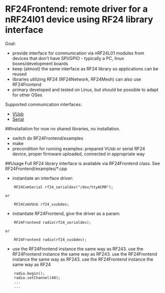 # RF24Frontend: remote driver for a nRF24l01 device using RF24 library interface

Goal:
* provide interface for communication via nRF24L01 modules from devices that don't have SPI/GPIO - typically a PC, linux boxes/development boards
* keep (almost) the same interface as RF24 library so applications can be reused
* libraries utilizing RF24 (RF24Network, RF24Mesh) can also use RF24Frontend
* primary developed and tested on Linux, but should be possible to adapt for other OSes

Supported communication interfaces:
* [VUsb](http://www.obdev.at/products/vusb/index.html)
* [Serial](http://en.wikipedia.org/wiki/Serial_port)

##Installation
for now no shared libraries, no installation.
* switch do RF24Frontend/examples
* make
* precondition for running examples: prepared VUsb or serial RF24 device, proper firmware uploaded, connected in appropriate way


##Usage
Full RF24 library interface is available via RF24Frontend class.
See RF24Frontend/examples/*.cpp 

* instantiate an interface driver:

```
    RF24ComSerial rf24_serialdev("/dev/ttyACM0");
```
    or
```
    RF24ComVUsb rf24_vusbdev;
```

* instantiate RF24Frontend, give the driver as a param:

```
    RF24Frontend radio(rf24_serialdev);
```
    or
```
    RF24Frontend radio(rf24_vusbdev);
```

* use the RF24Frontend instance the same way as RF243. use the RF24Frontend instance the same way as RF243. use the RF24Frontend instance the same way as RF243. use the RF24Frontend instance the same way as RF24

```
    radio.begin();
    radio.setChannel(40);
    ...
    ...
```
